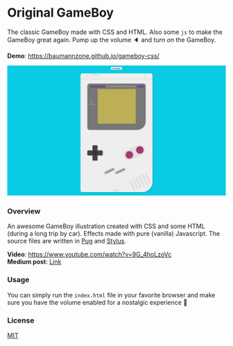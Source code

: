 # Original GameBoy 
The classic GameBoy made with CSS and HTML. Also some `js` to make the GameBoy great again.
Pump up the volume :speaker: and _turn on_ the GameBoy.  

**Demo**: https://baumannzone.github.io/gameboy-css/  

![gameboy](./docs/img.png)

### Overview
An awesome GameBoy illustration created with CSS and some HTML (during a long trip by car). Effects made with pure (vanilla) Javascript.
The source files are written in [Pug](https://github.com/pugjs/pug) and [Stylus](http://stylus-lang.com/).

**Video**: https://www.youtube.com/watch?v=9G_4hoLzoVc  
**Medium post**: [Link](https://medium.com/@baumannsito/dibujando-una-gameboy-con-css-b78e5f148eff) 

### Usage 
You can simply run the `index.html` file in your favorite browser and make sure you have the volume enabled for a 
nostalgic experience :space_invader:

### License
[MIT](./license)
